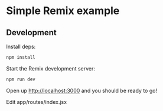 # Simple Remix example

## Development

Install deps:

```sh
npm install
```

Start the Remix development server:

```sh
npm run dev
```

Open up [http://localhost:3000](http://localhost:3000) and you should be ready to go!

Edit app/routes/index.jsx
